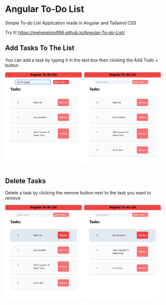 # Angular To-Do List

Simple To-do List Application made in Angular and Tailwind CSS

Try it! https://melyespinofl96.github.io/Angular-To-do-List/

## Add Tasks To The List

You can add a task by typing it in the text box then clicking the Add Todo + button

![Screenshot](assets/ss1.png)

## Delete Tasks

Delete a task by clicking the remove button next to the task you want to remove

![Screenshot](assets/ss2.png)
